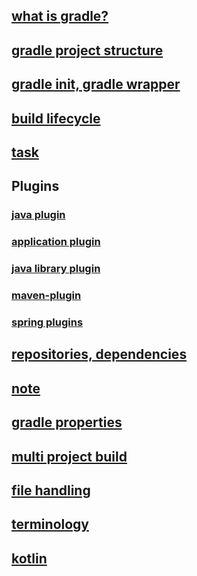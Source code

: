 ## [what is gradle?](what%20is%20gradle%3F.md)
## [gradle project structure](common%20gradle%20project%20structure.md)
## [gradle init, gradle wrapper](gradle%20init,gradle-wrapper.md)
## [build lifecycle](build-lifecycle.md)
## [task](tasks%20advanced.md)
## Plugins
### [java plugin](plugins/java%20plugin.md)
### [application plugin](plugins/application%20plugin.md)
### [java library plugin](plugins/java%20library.md)
### [maven-plugin](plugins/maven-publish%20plugin.md)
### [spring plugins](plugins/spring%20plugins.md)
## [repositories, dependencies](repositories,%20dependencies.md)
## [note](note.md)
## [gradle properties](gradle%20properties.md)
## [multi project build](multi%20project%20build.md)
## [file handling](file%20handling.md)
## [terminology](terminology.md)
## [kotlin](kotlin.md)
